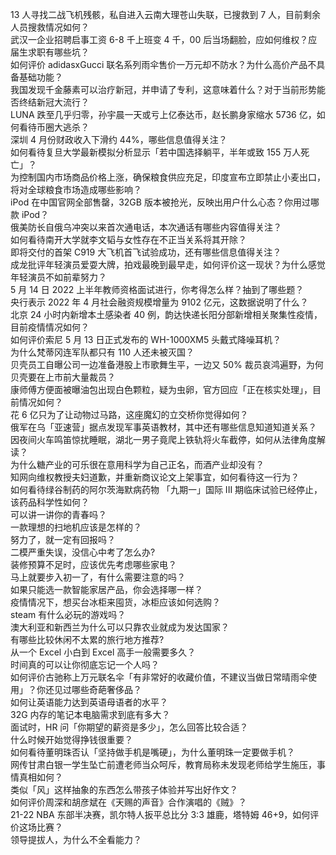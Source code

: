 13 人寻找二战飞机残骸，私自进入云南大理苍山失联，已搜救到 7 人，目前剩余人员搜救情况如何？  
武汉一企业招聘启事工资 6-8 千上班变 4 千，00 后当场翻脸，应如何维权？应届生求职有哪些坑？  
如何评价 adidasxGucci 联名系列雨伞售价一万元却不防水？为什么高价产品不具备基础功能？  
我国发现千金藤素可以治疗新冠，并申请了专利，这意味着什么？对于当前形势能否终结新冠大流行？  
LUNA 跌至几乎归零，孙宇晨一天或亏上亿泰达币，赵长鹏身家缩水 5736 亿，如何看待币圈大逃杀？  
深圳 4 月份财政收入下滑约 44%，哪些信息值得关注？  
如何看待复旦大学最新模拟分析显示「若中国选择躺平，半年或致 155 万人死亡」？  
为控制国内市场商品价格上涨，确保粮食供应充足，印度宣布立即禁止小麦出口，将对全球粮食市场造成哪些影响？  
iPod 在中国官网全部售罄，32GB 版本被抢光，反映出用户什么心态？你用过哪款 iPod？  
俄美防长自俄乌冲突以来首次通电话，本次通话有哪些内容值得关注？  
如何看待南开大学就李文韬与女性存在不正当关系将其开除？  
即将交付的首架 C919 大飞机首飞试验成功，还有哪些信息值得关注？  
成龙批评年轻演员爱耍大牌，拍戏最晚到最早走，如何评价这一现状？为什么感觉年轻演员不如前辈努力？  
5 月 14 日 2022 上半年教师资格面试进行，你考得怎么样？抽到了哪些题？  
央行表示 2022 年 4 月社会融资规模增量为 9102 亿元，这数据说明了什么？  
北京 24 小时内新增本土感染者 40 例，韵达快递长阳分部新增相关聚集性疫情，目前疫情情况如何？  
如何评价索尼 5 月 13 日正式发布的 WH-1000XM5 头戴式降噪耳机？  
为什么梵蒂冈连军队都只有 110 人还未被灭国？  
贝壳员工自曝公司一边准备港股上市歌舞生平，一边又 50% 裁员哀鸿遍野，为何贝壳要在上市前大量裁员？  
康师傅方便面被曝油包出现白色颗粒，疑为虫卵，官方回应「正在核实处理」，目前情况如何？  
花 6 亿只为了让动物过马路，这座魔幻的立交桥你觉得如何？  
俄军在乌「亚速营」据点发现军事英语教材，其中还有哪些信息知道知道关系？  
因夜间火车鸣笛惊扰睡眠，湖北一男子竟爬上铁轨将火车截停，如何从法律角度解读？  
为什么糖产业的可乐很在意用科学为自己正名，而酒产业却没有？  
知网向维权教授夫妇道歉，并重新商议论文上架事宜，如何看待这一行为？  
如何看待绿谷制药的阿尔茨海默病药物 「九期一」国际 III 期临床试验已经停止，该药品科学性如何？  
可以讲一讲你的青春吗？  
一款理想的扫地机应该是怎样的？  
努力了，就一定有回报吗？  
二模严重失误，没信心中考了怎么办?  
装修预算不足时，应该优先考虑哪些家电？  
马上就要步入初一了，有什么需要注意的吗？  
如果只能选一款智能家居产品，你会选择哪一样？  
疫情情况下，想买台冰柜来囤货，冰柜应该如何选购？  
steam 有什么必玩的游戏吗？  
澳大利亚和新西兰为什么可以只靠农业就成为发达国家？  
有哪些比较休闲不太累的旅行地方推荐?  
从一个 Excel 小白到 Excel 高手一般需要多久？  
时间真的可以让你彻底忘记一个人吗？  
如何评价古驰称上万元联名伞「有非常好的收藏价值，不建议当做日常晴雨伞使用」？你还见过哪些奇葩奢侈品？  
如何让英语能力达到英语母语者的水平？  
32G 内存的笔记本电脑需求到底有多大？  
面试时，HR 问「你期望的薪资是多少」，怎么回答比较合适？  
什么时候开始觉得挣钱很重要？  
如何看待董明珠否认「坚持做手机是嘴硬」，为什么董明珠一定要做手机？  
网传甘肃白银一学生坠亡前遭老师当众呵斥，教育局称未发现老师给学生施压，事情真相如何？  
类似「风」这样抽象的东西怎么带孩子体验并写出好作文？  
如何评价周深和胡彦斌在《天赐的声音》合作演唱的《贼》？  
21-22 NBA 东部半决赛，凯尔特人扳平总比分 3:3 雄鹿，塔特姆 46+9，如何评价这场比赛？  
领导提拔人，为什么不全看能力？  
